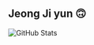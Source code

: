 ## Jeong Ji yun 🙃
![GitHub Stats](https://github-readme-stats.vercel.app/api?username=jiyun040&show_icons=true&theme=algolia)
